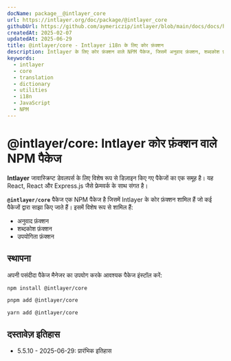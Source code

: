 ```yaml
---
docName: package__@intlayer_core
url: https://intlayer.org/doc/package/@intlayer_core
githubUrl: https://github.com/aymericzip/intlayer/blob/main/docs/docs/hi/packages/@intlayer/core/index.md
createdAt: 2025-02-07
updatedAt: 2025-06-29
title: @intlayer/core - Intlayer i18n के लिए कोर फ़ंक्शन
description: Intlayer के लिए कोर फ़ंक्शन वाले NPM पैकेज, जिसमें अनुवाद फ़ंक्शन, शब्दकोश फ़ंक्शन, और अंतर्राष्ट्रीयकरण के लिए उपयोगिता फ़ंक्शन शामिल हैं।
keywords:
  - intlayer
  - core
  - translation
  - dictionary
  - utilities
  - i18n
  - JavaScript
  - NPM
---
```


# @intlayer/core: Intlayer कोर फ़ंक्शन वाले NPM पैकेज

**Intlayer** जावास्क्रिप्ट डेवलपर्स के लिए विशेष रूप से डिज़ाइन किए गए पैकेजों का एक समूह है। यह React, React और Express.js जैसे फ्रेमवर्क के साथ संगत है।

**`@intlayer/core`** पैकेज एक NPM पैकेज है जिसमें Intlayer के कोर फ़ंक्शन शामिल हैं जो कई पैकेजों द्वारा साझा किए जाते हैं। इसमें विशेष रूप से शामिल हैं:

- अनुवाद फ़ंक्शन
- शब्दकोश फ़ंक्शन
- उपयोगिता फ़ंक्शन

## स्थापना

अपनी पसंदीदा पैकेज मैनेजर का उपयोग करके आवश्यक पैकेज इंस्टॉल करें:

```bash packageManager="npm"
npm install @intlayer/core
```

```bash packageManager="pnpm"
pnpm add @intlayer/core
```

```bash packageManager="yarn"
yarn add @intlayer/core
```

## दस्तावेज़ इतिहास

- 5.5.10 - 2025-06-29: प्रारंभिक इतिहास
